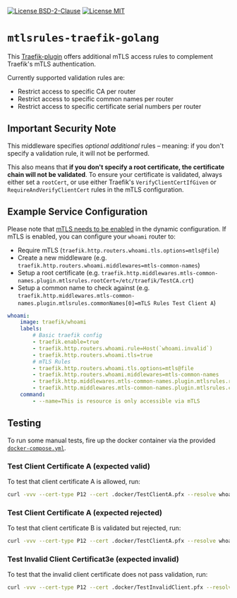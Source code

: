 [![License BSD-2-Clause](https://img.shields.io/badge/License-BSD--2--Clause-blue.svg)](https://opensource.org/licenses/BSD-2-Clause)
[![License MIT](https://img.shields.io/badge/License-MIT-blue.svg)](https://opensource.org/licenses/MIT)

# `mtlsrules-traefik-golang`
This [Traefik-plugin](https://plugins.traefik.io/install) offers additional mTLS access rules to complement Traefik's
mTLS authentication.

Currently supported validation rules are:
- Restrict access to specific CA per router
- Restrict access to specific common names per router
- Restrict access to specific certificate serial numbers per router


## **Important Security Note**
This middleware specifies _optional additional_ rules – meaning: if you don't specify a validation rule, it will not be
performed.

This also means that **if you don't specify a root certificate, the certificate chain will not be validated**. To ensure
your certificate is validated, always either set a `rootCert`, or use either Traefik's `VerifyClientCertIfGiven` or
`RequireAndVerifyClientCert` rules in the mTLS configuration.


## Example Service Configuration
Please note that [mTLS needs to be enabled](https://doc.traefik.io/traefik/https/tls/#client-authentication-mtls) in the
dynamic configuration. If mTLS is enabled, you can configure your `whoami` router to:
- Require mTLS (`traefik.http.routers.whoami.tls.options=mtls@file`)
- Create a new middleware (e.g. `traefik.http.routers.whoami.middlewares=mtls-common-names`)
- Setup a root certificate (e.g.
  `traefik.http.middlewares.mtls-common-names.plugin.mtlsrules.rootCert=/etc/traefik/TestCA.crt`)
- Setup a common name to check against (e.g.
  `traefik.http.middlewares.mtls-common-names.plugin.mtlsrules.commonNames[0]=mTLS Rules Test Client A`)

```yaml
whoami:
    image: traefik/whoami
    labels:
        # Basic traefik config
        - traefik.enable=true
        - traefik.http.routers.whoami.rule=Host(`whoami.invalid`)
        - traefik.http.routers.whoami.tls=true
        # mTLS Rules
        - traefik.http.routers.whoami.tls.options=mtls@file
        - traefik.http.routers.whoami.middlewares=mtls-common-names
        - traefik.http.middlewares.mtls-common-names.plugin.mtlsrules.rootCert=/etc/traefik/TestCA.crt
        - traefik.http.middlewares.mtls-common-names.plugin.mtlsrules.commonNames[0]=mTLS Rules Test Client A
    command:
        - --name=This is resource is only accessible via mTLS
```


## Testing
To run some manual tests, fire up the docker container via the provided [`docker-compose.yml`](./docker-compose.yml).

### Test Client Certificate A (expected valid)
To test that client certificate A is allowed, run:
``` sh
curl -vvv --cert-type P12 --cert .docker/TestClientA.pfx --resolve whoami.invalid:443:127.0.0.1 --insecure https://whoami.invalid
```

### Test Client Certificate A (expected rejected)
To test that client certificate B is validated but rejected, run:
``` sh
curl -vvv --cert-type P12 --cert .docker/TestClientA.pfx --resolve whoami.invalid:443:127.0.0.1 --insecure https://whoami.invalid
```

### Test Invalid Client Certificat3e (expected invalid)
To test that the invalid client certificate does not pass validation, run:
``` sh
curl -vvv --cert-type P12 --cert .docker/TestInvalidClient.pfx --resolve whoami.invalid:443:127.0.0.1 --insecure https://whoami.invalid
```
